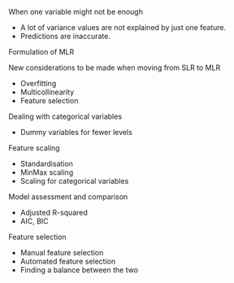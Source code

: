 When one variable might not be enough
- A lot of variance values are not explained by just one feature.
- Predictions are inaccurate.

Formulation of MLR

New considerations to be made when moving from SLR to MLR
- Overfitting
- Multicollinearity
- Feature selection

Dealing with categorical variables
- Dummy variables for fewer levels

Feature scaling
- Standardisation
- MinMax scaling
- Scaling for categorical variables

Model assessment and comparison
- Adjusted R-squared
- AIC, BIC

Feature selection
- Manual feature selection
- Automated feature selection
- Finding a balance between the two
